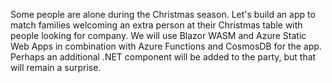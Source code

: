 Some people are alone during the Christmas season. Let's build an app to match families welcoming an extra person at their Christmas table with people looking for company. We will use Blazor WASM and Azure Static Web Apps in combination with Azure Functions and CosmosDB for the app. Perhaps an additional .NET component will be added to the party, but that will remain a surprise.
